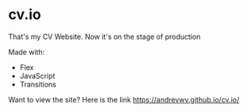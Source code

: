 # cv.io

That's my CV Website. Now it's on the stage of production

Made with: 
- Flex
- JavaScript
- Transitions

Want to view the site? Here is the link https://andrevwv.github.io/cv.io/
